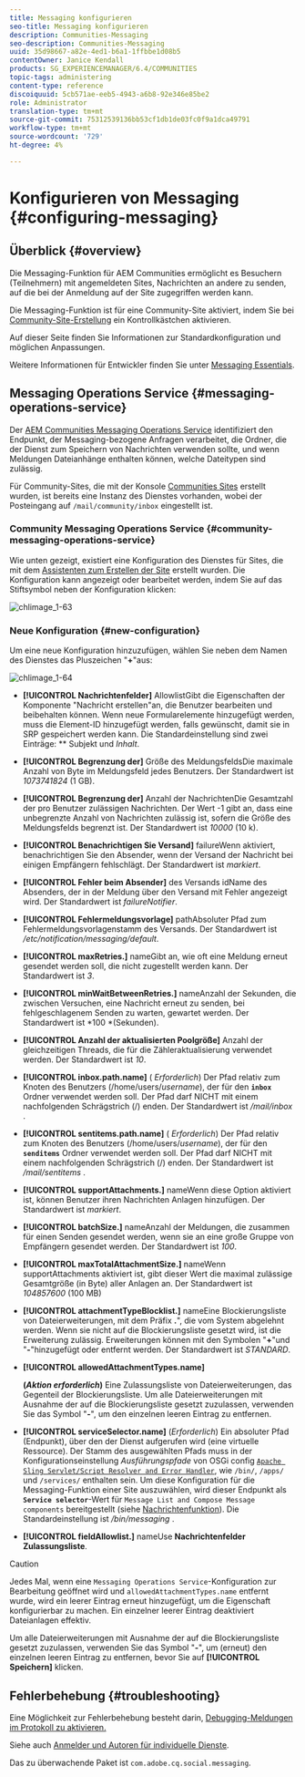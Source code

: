 ```yaml
---
title: Messaging konfigurieren
seo-title: Messaging konfigurieren
description: Communities-Messaging
seo-description: Communities-Messaging
uuid: 35d98667-a82e-4ed1-b6a1-1ffbbe1d08b5
contentOwner: Janice Kendall
products: SG_EXPERIENCEMANAGER/6.4/COMMUNITIES
topic-tags: administering
content-type: reference
discoiquuid: 5cb571ae-eeb5-4943-a6b8-92e346e85be2
role: Administrator
translation-type: tm+mt
source-git-commit: 75312539136bb53cf1db1de03fc0f9a1dca49791
workflow-type: tm+mt
source-wordcount: '729'
ht-degree: 4%

---
```



# Konfigurieren von Messaging {#configuring-messaging}

## Überblick {#overview}

Die Messaging-Funktion für AEM Communities ermöglicht es Besuchern (Teilnehmern) mit angemeldeten Sites, Nachrichten an andere zu senden, auf die bei der Anmeldung auf der Site zugegriffen werden kann.

Die Messaging-Funktion ist für eine Community-Site aktiviert, indem Sie bei [Community-Site-Erstellung](sites-console.md) ein Kontrollkästchen aktivieren.

Auf dieser Seite finden Sie Informationen zur Standardkonfiguration und möglichen Anpassungen.

Weitere Informationen für Entwickler finden Sie unter [Messaging Essentials](essentials-messaging.md).

## Messaging Operations Service {#messaging-operations-service}

Der [AEM Communities Messaging Operations Service](http://localhost:4502/system/console/configMgr/com.adobe.cq.social.messaging.client.endpoints.impl.MessagingOperationsServiceImpl) identifiziert den Endpunkt, der Messaging-bezogene Anfragen verarbeitet, die Ordner, die der Dienst zum Speichern von Nachrichten verwenden sollte, und wenn Meldungen Dateianhänge enthalten können, welche Dateitypen sind zulässig.

Für Community-Sites, die mit der Konsole [Communities Sites](sites-console.md) erstellt wurden, ist bereits eine Instanz des Dienstes vorhanden, wobei der Posteingang auf `/mail/community/inbox` eingestellt ist.

### Community Messaging Operations Service {#community-messaging-operations-service}

Wie unten gezeigt, existiert eine Konfiguration des Dienstes für Sites, die mit dem [Assistenten zum Erstellen der Site](sites-console.md) erstellt wurden. Die Konfiguration kann angezeigt oder bearbeitet werden, indem Sie auf das Stiftsymbol neben der Konfiguration klicken:

![chlimage_1-63](assets/chlimage_1-63.png)

### Neue Konfiguration {#new-configuration}

Um eine neue Konfiguration hinzuzufügen, wählen Sie neben dem Namen des Dienstes das Pluszeichen &quot;**+**&quot;aus:

![chlimage_1-64](assets/chlimage_1-64.png)

* **[!UICONTROL Nachrichtenfelder]**
AllowlistGibt die Eigenschaften der Komponente &quot;Nachricht erstellen&quot;an, die Benutzer bearbeiten und beibehalten können. Wenn neue Formularelemente hinzugefügt werden, muss die Element-ID hinzugefügt werden, falls gewünscht, damit sie in SRP gespeichert werden kann. Die Standardeinstellung sind zwei Einträge: 
** Subjekt und  *Inhalt*.

* **[!UICONTROL Begrenzung der]**
Größe des MeldungsfeldsDie maximale Anzahl von Byte im Meldungsfeld jedes Benutzers. Der Standardwert ist 
*1073741824* (1 GB).

* **[!UICONTROL Begrenzung der]**
Anzahl der NachrichtenDie Gesamtzahl der pro Benutzer zulässigen Nachrichten. Der Wert -1 gibt an, dass eine unbegrenzte Anzahl von Nachrichten zulässig ist, sofern die Größe des Meldungsfelds begrenzt ist. Der Standardwert ist 
*10000* (10 k).

* **[!UICONTROL Benachrichtigen Sie Versand]**
failureWenn aktiviert, benachrichtigen Sie den Absender, wenn der Versand der Nachricht bei einigen Empfängern fehlschlägt. Der Standardwert ist 
*markiert*.

* **[!UICONTROL Fehler beim Absender]**
des Versands idName des Absenders, der in der Meldung über den Versand mit Fehler angezeigt wird. Der Standardwert ist 
*failureNotifier*.

* **[!UICONTROL Fehlermeldungsvorlage]**
pathAbsoluter Pfad zum Fehlermeldungsvorlagenstamm des Versands. Der Standardwert ist 
*/etc/notification/messaging/default*.

* **[!UICONTROL maxRetries.]**
nameGibt an, wie oft eine Meldung erneut gesendet werden soll, die nicht zugestellt werden kann. Der Standardwert ist 
*3*.

* **[!UICONTROL minWaitBetweenRetries.]**
nameAnzahl der Sekunden, die zwischen Versuchen, eine Nachricht erneut zu senden, bei fehlgeschlagenem Senden zu warten, gewartet werden. Der Standardwert ist *100 *(Sekunden).

* **[!UICONTROL Anzahl der aktualisierten Poolgröße]**
Anzahl der gleichzeitigen Threads, die für die Zähleraktualisierung verwendet werden. Der Standardwert ist 
*10*.

* **[!UICONTROL inbox.path.name]**
(
*Erforderlich*) Der Pfad relativ zum Knoten des Benutzers (/home/users/*username*), der für den  **`inbox`** Ordner verwendet werden soll. Der Pfad darf NICHT mit einem nachfolgenden Schrägstrich (/) enden. Der Standardwert ist */mail/inbox* .

* **[!UICONTROL sentitems.path.name]**
(
*Erforderlich*) Der Pfad relativ zum Knoten des Benutzers (/home/users/*username*), der für den  **`senditems`** Ordner verwendet werden soll. Der Pfad darf NICHT mit einem nachfolgenden Schrägstrich (/) enden. Der Standardwert ist */mail/sentitems* .

* **[!UICONTROL supportAttachments.]**
nameWenn diese Option aktiviert ist, können Benutzer ihren Nachrichten Anlagen hinzufügen. Der Standardwert ist 
*markiert*.

* **[!UICONTROL batchSize.]**
nameAnzahl der Meldungen, die zusammen für einen Senden gesendet werden, wenn sie an eine große Gruppe von Empfängern gesendet werden. Der Standardwert ist 
*100*.

* **[!UICONTROL maxTotalAttachmentSize.]**
nameWenn supportAttachments aktiviert ist, gibt dieser Wert die maximal zulässige Gesamtgröße (in Byte) aller Anlagen an. Der Standardwert ist 
*104857600* (100 MB)

* **[!UICONTROL attachmentTypeBlocklist.]**
nameEine Blockierungsliste von Dateierweiterungen, mit dem Präfix
**.**&quot;, die vom System abgelehnt werden. Wenn sie nicht auf die Blockierungsliste gesetzt wird, ist die Erweiterung zulässig. Erweiterungen können mit den Symbolen &quot;**+**&quot;und &quot;**-**&quot;hinzugefügt oder entfernt werden. Der Standardwert ist *STANDARD*.

* **[!UICONTROL allowedAttachmentTypes.name]**

   **(*Aktion erforderlich*)** Eine Zulassungsliste von Dateierweiterungen, das Gegenteil der Blockierungsliste. Um alle Dateierweiterungen mit Ausnahme der auf die Blockierungsliste gesetzt zuzulassen, verwenden Sie das Symbol &quot;**-**&quot;, um den einzelnen leeren Eintrag zu entfernen.

* **[!UICONTROL serviceSelector.name]**
(*Erforderlich*) Ein absoluter Pfad (Endpunkt), über den der Dienst aufgerufen wird (eine virtuelle Ressource). Der Stamm des ausgewählten Pfads muss in der Konfigurationseinstellung *Ausführungspfade* von OSGi config [ `Apache Sling Servlet/Script Resolver and Error Handler`](http://localhost:4502/system/console/configMgr/org.apache.sling.servlets.resolver.SlingServletResolver), wie `/bin/`, `/apps/` und `/services/` enthalten sein. Um diese Konfiguration für die Messaging-Funktion einer Site auszuwählen, wird dieser Endpunkt als **`Service selector`**-Wert für `Message List and Compose Message components` bereitgestellt (siehe [Nachrichtenfunktion](configure-messaging.md)). Die Standardeinstellung ist */bin/messaging* .

* **[!UICONTROL fieldAllowlist.]**
nameUse 
**Nachrichtenfelder Zulassungsliste**.

>[!CAUTION]
>
>Jedes Mal, wenn eine `Messaging Operations Service`-Konfiguration zur Bearbeitung geöffnet wird und `allowedAttachmentTypes.name` entfernt wurde, wird ein leerer Eintrag erneut hinzugefügt, um die Eigenschaft konfigurierbar zu machen. Ein einzelner leerer Eintrag deaktiviert Dateianlagen effektiv.
>
>Um alle Dateierweiterungen mit Ausnahme der auf die Blockierungsliste gesetzt zuzulassen, verwenden Sie das Symbol &quot;**-**&quot;, um (erneut) den einzelnen leeren Eintrag zu entfernen, bevor Sie auf **[!UICONTROL Speichern]** klicken.

## Fehlerbehebung {#troubleshooting}

Eine Möglichkeit zur Fehlerbehebung besteht darin, [Debugging-Meldungen im Protokoll zu aktivieren.](../../help/sites-administering/troubleshooting.md)

Siehe auch [Anmelder und Autoren für individuelle Dienste](../../help/sites-deploying/configure-logging.md#loggers-and-writers-for-individual-services).

Das zu überwachende Paket ist `com.adobe.cq.social.messaging`.
